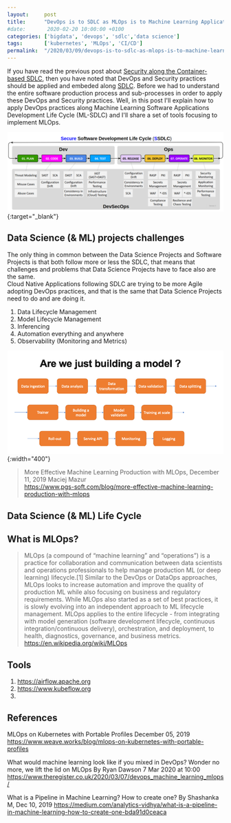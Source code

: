 ```yaml
---
layout:     post
title:      "DevOps is to SDLC as MLOps is to Machine Learning Applications"
#date:       2020-02-20 10:00:00 +0100
categories: ['bigdata', 'devops', 'sdlc','data science'] 
tags:       ['kubernetes', 'MLOps', 'CI/CD']
permalink:  "/2020/03/09/devops-is-to-sdlc-as-mlops-is-to-machine-learning-apps"
---
```

If you have read the previous post about [Security along the Container-based SDLC](https://holisticsecurity.io/2020/02/10/security-along-the-container-based-sdlc), then you have noted that DevOps and Security practices should be applied and embeded along [SDLC](https://en.wikipedia.org/wiki/Systems_development_life_cycle). Before we had to understand the entire software production process and sub-processes in order to apply these DevOps and Security practices. Well, in this post I'll explain how to apply DevOps practices along Machine Learning Software Applications Development Life Cycle (ML-SDLC) and I'll share a set of tools focusing to implement MLOps.

[![Security along the Container-based SDLC - Overview](/assets/img/20200210-security-along-container-based-sdlc-v1.png "Security along the Container-based SDLC - Overview")](/assets/img/20200210-security-along-container-based-sdlc-v1.png){:target="_blank"}

## Data Science (& ML) projects challenges 

The only thing in common between the Data Science Projects and Software Projects is that both follow more or less the SDLC, that means that challenges and problems that Data Science Projects have to face also are the same.   
Cloud Native Applications following SDLC are trying to be more Agile adopting DevOps practices, and that is the same that Data Science Projects need to do and are doing it. 

1. Data Lifecycle Management
2. Model Lifecycle Management
3. Inferencing
4. Automation everything and anywhere
5. Observability (Monitoring and Metrics)

![](/assets/blog20200309/PGS-Software-MLOps-2.png){:width="400"}  
> More Effective Machine Learning Production with MLOps, December 11, 2019 Maciej Mazur   
> https://www.pgs-soft.com/blog/more-effective-machine-learning-production-with-mlops  

## Data Science (& ML) Life Cycle




## What is MLOps?

> MLOps (a compound of “machine learning” and “operations”) is a practice for collaboration and communication between data scientists and operations professionals to help manage production ML (or deep learning) lifecycle.[1] Similar to the DevOps or DataOps approaches, MLOps looks to increase automation and improve the quality of production ML while also focusing on business and regulatory requirements. While MLOps also started as a set of best practices, it is slowly evolving into an independent approach to ML lifecycle management. MLOps applies to the entire lifecycle - from integrating with model generation (software development lifecycle, continuous integration/continuous delivery), orchestration, and deployment, to health, diagnostics, governance, and business metrics. 
> https://en.wikipedia.org/wiki/MLOps


## Tools

1. https://airflow.apache.org
2. https://www.kubeflow.org
3. 



## References

MLOps on Kubernetes with Portable Profiles
December 05, 2019 
https://www.weave.works/blog/mlops-on-kubernetes-with-portable-profiles


What would machine learning look like if you mixed in DevOps? Wonder no more, we lift the lid on MLOps
 By Ryan Dawson 7 Mar 2020 at 10:00
https://www.theregister.co.uk/2020/03/07/devops_machine_learning_mlops/


What is a Pipeline in Machine Learning? How to create one?
By Shashanka M, Dec 10, 2019
https://medium.com/analytics-vidhya/what-is-a-pipeline-in-machine-learning-how-to-create-one-bda91d0ceaca



